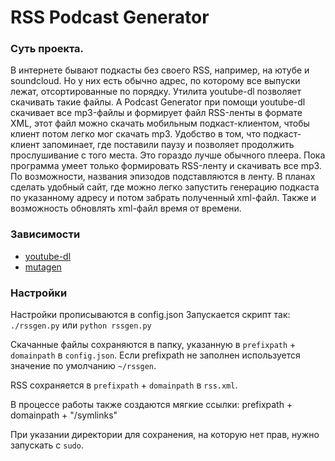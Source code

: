 # RSS Podcast Generator

### Суть проекта.

В интернете бывают подкасты без своего RSS, например, на ютубе и soundcloud. Но у них есть обычно адрес, по которому все выпуски лежат, отсортированные по порядку. Утилита youtube-dl позволяет скачивать такие файлы. А Podcast Generator при помощи youtube-dl скачивает все mp3-файлы и формирует файл RSS-ленты в формате XML, этот файл можно скачать мобильным подкаст-клиентом, чтобы клиент потом легко мог скачать mp3. Удобство в том, что подкаст-клиент запоминает, где поставили паузу и позволяет продолжить прослушивание с того места. Это гораздо лучше обычного плеера.
Пока программа умеет только формировать RSS-ленту и скачивать все mp3. По возможности, названия эпизодов подставляются в ленту.
В планах сделать удобный сайт, где можно легко запустить генерацию подкаста по указанному адресу и потом забрать полученный xml-файл. Также и возможность обновлять xml-файл время от времени.

### Зависимости
  - [youtube-dl](http://rg3.github.io/youtube-dl/)
  - [mutagen](https://pypi.python.org/pypi/mutagen)

### Настройки

Настройки прописываются в config.json
Запускается скрипт так: `./rssgen.py` или `python rssgen.py`

Скачанные файлы сохраняются в папку, указанную в `prefixpath` + `domainpath` в `config.json`.
Если prefixpath не заполнен используется значение по умолчанию `~/rssgen`.

RSS сохраняется в `prefixpath` + `domainpath` в `rss.xml`.

В процессе работы также создаются мягкие ссылки:
prefixpath + domainpath + "/symlinks"

При указании директории для сохранения, на которую нет прав, нужно запускать с `sudo`.
